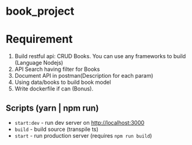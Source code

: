 # book_project
# Requirement
1. Build restful api: CRUD Books. You can use any frameworks to build (Language Nodejs)
2. API Search having filter for Books
3. Document API in postman(Description for each param)
4. Using data/books to build book model
5. Write dockerfile if can (Bonus).

## Scripts (yarn | npm run)

- `start:dev` - run dev server on [http://localhost:3000](http://localhost:3000)
- `build` - build source (transpile ts)
- `start` - run production server (requires `npm run build`)
